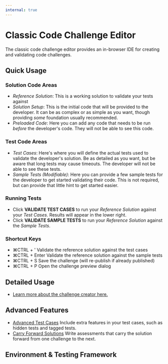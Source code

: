 ```yaml
---
internal: true
---
```


# Classic Code Challenge Editor

The classic code challenge editor provides an in-browser IDE for creating and validating code challenges.

## Quick Usage

### Solution Code Areas

- _Reference Solution_: This is a working solution to validate your tests against
- _Solution Setup_: This is the initial code that will be provided to the developer.  It can be as complex or as simple as you want, though providing _some_ foundation usually recommended.
- _Preloaded Code_: Here you can add any code that needs to be run _before_ the developer's code.  They will not be able to see this code.

### Test Code Areas

- _Test Cases_: Here's where you will define the actual tests used to validate the developer's solution.  Be as detailed as you want, but be aware that long tests may cause timeouts.  The developer will not be able to see these tests.
- _Sample Tests (Modifiable)_: Here you can provide a few sample tests for the developer to get started validating their code.  This is not required, but can provide that little hint to get started easier.

### Running Tests

- Click **VALIDATE TEST CASES** to run your _Reference Solution_ against your _Test Cases_.  Results will appear in the lower right.
- Click **VALIDATE SAMPLE TESTS** to run your _Reference Solution_ against the _Sample Tests_.

### Shortcut Keys

- <span class="shortcut-hint"><span class="mac-os-only" title="Command">&#8984;</span><span class="not-mac-os-only">CTRL</span> + '</span> Validate the reference solution against the test cases
- <span class="shortcut-hint"><span class="mac-os-only" title="Command">&#8984;</span><span class="not-mac-os-only">CTRL</span> + Enter</span> Validate the reference solution against the sample tests
- <span class="shortcut-hint"><span class="mac-os-only" title="Command">&#8984;</span><span class="not-mac-os-only">CTRL</span> + S</span> Save the challenge (will re-publish if already published)
- <span class="shortcut-hint"><span class="mac-os-only" title="Command">&#8984;</span><span class="not-mac-os-only">CTRL</span> + P</span> Open the challenge preview dialog

## Detailed Usage

- [Learn more about the challenge creator here.](/for-teams/challenges/code/lang)

## Advanced Features

- [Advanced Test Cases](/for-teams/challenges/advanced-test-cases)
  Include extra features in your test cases, such as hidden tests and tagged tests.
- [Carry Forward Solutions](/for-teams/challenges/code/carry-forward-solutions)
  Write assessments that carry the solution forward from one challenge to the next.

## Environment & Testing Framework
